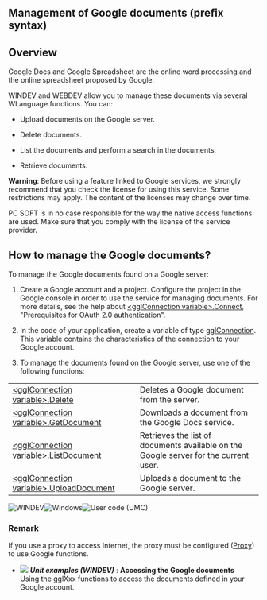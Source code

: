 


## Management of Google documents (prefix syntax)
			



<a name="NOTE1"></a>
<a name="NOTE1_1"></a>


## Overview
<a name="overview_ELTTEXTE000072"></a>
Google Docs and Google Spreadsheet are the online word processing and the online spreadsheet proposed by Google.

WINDEV and WEBDEV allow you to manage these documents via several WLanguage functions. You can:

- Upload documents on the Google server.

- Delete documents.

- List the documents and perform a search in the documents.

- Retrieve documents.




**Warning**: Before using a feature linked to Google services, we strongly recommend that you check the license for using this service. Some restrictions may apply. The content of the licenses may change over time.

PC SOFT is in no case responsible for the way the native access functions are used. Make sure that you comply with the license of the service provider.

<a name="NOTE2"></a>
<a name="NOTE2_1"></a>


## How to manage the Google documents?
<a name="how_manage_the_google_documents_ELTTEXTE000111"></a>
To manage the Google documents found on a Google server:

1. Create a Google account and a project. Configure the project in the Google console in order to use the service for managing documents. For more details, see the help about [&lt;gglConnection variable&gt;.Connect](../WDLang5/1000021455.md), "Prerequisites for OAuth 2.0 authentication". 

2. In the code of your application, create a variable of type [gglConnection](../WDLang5/1000018009.md). This variable contains the characteristics of the connection to your Google account.

3. To manage the documents found on the Google server, use one of the following functions:
	


|   |   |
| --- | --- |
| [&lt;gglConnection variable&gt;.Delete](../WDLang5/1000021461.md) | Deletes a Google document from the server. |
| [&lt;gglConnection variable&gt;.GetDocument](../WDLang5/1000020437.md) | Downloads a document from the Google Docs service. |
| [&lt;gglConnection variable&gt;.ListDocument](../WDLang5/1000020436.md) | Retrieves the list of documents available on the Google server for the current user. |
| [&lt;gglConnection variable&gt;.UploadDocument](../WDLang5/1000020424.md) | Uploads a document to the Google server. |





<a name="NOTE2_2"></a>
![WINDEV](https://doc.pcsoft.fr/ext/images/us/WD.png)![Windows](https://doc.pcsoft.fr/ext/images/us/WINDOWS.png)![User code (UMC)](https://doc.pcsoft.fr/ext/images/us/MCU.png) 

### Remark
<a name="remark_ELTPARAGRAPHE000188"></a>

If you use a proxy to access Internet, the proxy must be configured ([Proxy](../WDLang3/3043002.md)) to use Google functions.


- ![](https://doc.pcsoft.fr/en-US/images/image.awp?langid=3&name=AccessingtheGoogledocuments.gif) ***Unit examples (WINDEV)*** : **Accessing the Google documents** <br>Using the gglXxx functions to access the documents defined in your Google account.


